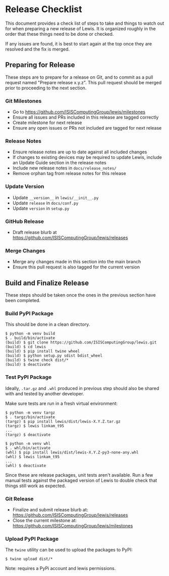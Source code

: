 # Release Checklist

This document provides a check list of steps to take and things to watch out
for when preparing a new release of Lewis. It is organized roughly in the order
that these things need to be done or checked.

If any issues are found, it is best to start again at the top once they are
resolved and the fix is merged.

## Preparing for Release
These steps are to prepare for a release on Git, and to commit as a pull
request named "Prepare release x.y.z". This pull request should be merged
prior to proceeding to the next section.

### Git Milestones

 - Go to https://github.com/ISISComputingGroup/lewis/milestones
 - Ensure all issues and PRs included in this release are tagged correctly
 - Create milestone for next release
 - Ensure any open issues or PRs not included are tagged for next release

### Release Notes

 - Ensure release notes are up to date against all included changes
 - If changes to existing devices may be required to update Lewis, include an
   Update Guide section in the release notes
 - Include new release notes in `docs/release_notes/`
 - Remove orphan tag from release notes for this release

### Update Version
 - Update `__version__` in `lewis/__init__.py`
 - Update `release` in `docs/conf.py`
 - Update `version` in `setup.py`

### GitHub Release
 - Draft release blurb at https://github.com/ISISComputingGroup/lewis/releases

### Merge Changes
 - Merge any changes made in this section into the main branch
 - Ensure this pull request is also tagged for the current version

## Build and Finalize Release
These steps should be taken once the ones in the previous section have been
completed.

### Build PyPI Package
This should be done in a clean directory.

```
$ python -m venv build
$ . build/bin/activate
(build) $ git clone https://github.com/ISISComputingGroup/lewis.git
(build) $ cd lewis
(build) $ pip install twine wheel
(build) $ python setup.py sdist bdist_wheel
(build) $ twine check dist/*
(build) $ deactivate
```

### Test PyPI Package
Ideally, `.tar.gz` and `.whl` produced in previous step should also be shared
with and tested by another developer.

Make sure tests are run in a fresh virtual environment:
```
$ python -m venv targz
$ . targz/bin/activate
(targz) $ pip install lewis/dist/lewis-X.Y.Z.tar.gz
(targz) $ lewis linkam_t95
...
(targz) $ deactivate

$ python -m venv whl
$ . whl/bin/activate
(whl) $ pip install lewis/dist/lewis-X.Y.Z-py3-none-any.whl
(whl) $ lewis linkam_t95
...
(whl) $ deactivate
```

Since these are release packages, unit tests aren't available. Run a few manual
tests against the packaged version of Lewis to double check that things still
work as expected.

### Git Release
 - Finalize and submit release blurb at:
   https://github.com/ISISComputingGroup/lewis/releases
 - Close the current milestone at:
   https://github.com/ISISComputingGroup/lewis/milestones

### Upload PyPI Package
The ``twine`` utility can be used to upload the packages to PyPI:
```
$ twine upload dist/*
```
Note: requires a PyPi account and lewis permissions.
